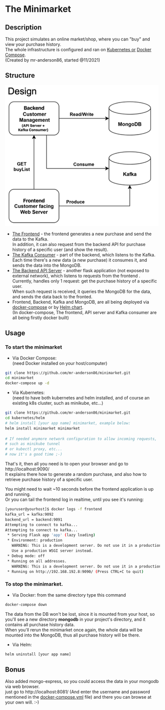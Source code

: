 # The Minimarket

## Description

This project simulates an online market/shop, where you can "buy" and view your purchase history.   
The whole infrastructure is configured and ran on [Kubernetes or](https://kubernetes.io/) [Docker Compose](https://docs.docker.com/compose/).  
(Created by mr-anderson86, started @11/2021)

## Structure
<img src="Infrastructure.png" alt="Infrastructure Design" width="500"/>

* [The Frontend](frontend) - the frontend generates a new purchase and send the data to the Kafka.  
In addition, it can also request from the backend API for purchase history of a specific user (and show the result).
* [The Kafka Consumer](backend_consumer) - part of the backend, which listens to the Kafka.  
Each time there's a new data (a new purchase) it consumes it, and sends the data into the MongoDB.
* [The Backend API Server](backend_api) - another flask application (not exposed to external network), which listens to requests from the frontend .  
Currently, handles only 1 request: get the purchase history of a specific user.  
When such request is received, it queries the MongoDB for the data, and sends the data back to the fronted.
* Frontend, Backend, Kafka and MongoDB, are all being deployed via [docker-compose](docker-compose.yml) or by [Helm chart](kubernetes/helm/minimarket).  
  (In docker-compose, The frontend, API server and Kafka consumer are all being firstly docker built)

## Usage

### To start the minimarket
* Via Docker Compose:  
(need Docker installed on your host/computer)
```bash
git clone https://github.com/mr-anderson86/minimarket.git
cd minimarket
docker-compose up -d
```

* Via Kubernetes:  
(need to have both kubernetes and helm installed, and of course an existing k8s cluster, such as minikube, etc...)
```bash
git clone https://github.com/mr-anderson86/minimarket.git
cd kubernetes/helm
# helm install [your app name] minimarket, example below:
helm install minimarket minimarket

# If needed anymore network configuration to allow incoming requests, 
# such as minikube tunnel
# or kubectl proxy, etc...
# now it's a good time ;-)
```

That's it, then all you need is to open your browser and go to http://localhost:9090/  
It explains there how to generate a random purchase, and also how to retrieve purchase history of a specific user.  
  
You might need to wait ~10 seconds before the frontend application is up and running.  
Or you can tail the frontend log in realtime, until you see it's running:
```bash
[youruser@yourhost]$ docker logs -f frontend
kafka_url = kafka:9092
backend_url = backend:9091
Attempting to connect to kafka...
Attempting to connect to kafka...
 * Serving Flask app 'app' (lazy loading)
 * Environment: production
   WARNING: This is a development server. Do not use it in a production deployment.
   Use a production WSGI server instead.
 * Debug mode: off
 * Running on all addresses.
   WARNING: This is a development server. Do not use it in a production deployment.
 * Running on http://192.168.192.8:9090/ (Press CTRL+C to quit)
```

### To stop the minimarket.
* Via Docker:
from the same directory type this command
```bash
docker-compose down
```
The data from the DB won't be lost, since it is mounted from your host, so you'll see a new directory **mongodb** in your project's directory, 
and it contains all purchase history data.  
When you'll rerun the minimarket once again, the whole data will be mounted into the MongoDB, thus all purchase history will be there.

* Via Helm:
```bash
helm uninstall [your app name]
```
  
## Bonus
Also added mongo-express, so you could access the data in your mongodb via web browser.  
just go to http://localhost:8081/ (And enter the username and password mentioned in the [docker-compose.yml](docker-compose.yml) file) and there you can browse at your own will. :-)